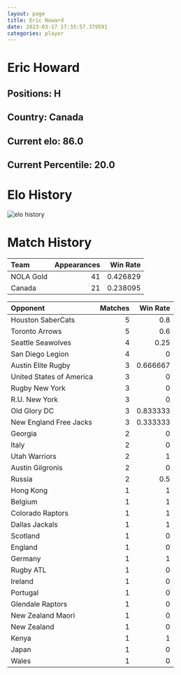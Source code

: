 ```yaml
---  
layout: page  
title: Eric Howard  
date: 2023-03-17 17:33:57.379591  
categories: player  
---
```

# Eric Howard

## Positions: H

## Country: Canada

## Current elo: 86.0

## Current Percentile: 20.0

# Elo History


![elo history](history_EricHoward.png)
# Match History


| Team      |   Appearances |   Win Rate |
|:----------|--------------:|-----------:|
| NOLA Gold |            41 |   0.426829 |
| Canada    |            21 |   0.238095 |

| Opponent                 |   Matches |   Win Rate |
|:-------------------------|----------:|-----------:|
| Houston SaberCats        |         5 |   0.8      |
| Toronto Arrows           |         5 |   0.6      |
| Seattle Seawolves        |         4 |   0.25     |
| San Diego Legion         |         4 |   0        |
| Austin Elite Rugby       |         3 |   0.666667 |
| United States of America |         3 |   0        |
| Rugby New York           |         3 |   0        |
| R.U. New York            |         3 |   0        |
| Old Glory DC             |         3 |   0.833333 |
| New England Free Jacks   |         3 |   0.333333 |
| Georgia                  |         2 |   0        |
| Italy                    |         2 |   0        |
| Utah Warriors            |         2 |   1        |
| Austin Gilgronis         |         2 |   0        |
| Russia                   |         2 |   0.5      |
| Hong Kong                |         1 |   1        |
| Belgium                  |         1 |   1        |
| Colorado Raptors         |         1 |   1        |
| Dallas Jackals           |         1 |   1        |
| Scotland                 |         1 |   0        |
| England                  |         1 |   0        |
| Germany                  |         1 |   1        |
| Rugby ATL                |         1 |   0        |
| Ireland                  |         1 |   0        |
| Portugal                 |         1 |   0        |
| Glendale Raptors         |         1 |   0        |
| New Zealand Maori        |         1 |   0        |
| New Zealand              |         1 |   0        |
| Kenya                    |         1 |   1        |
| Japan                    |         1 |   0        |
| Wales                    |         1 |   0        |